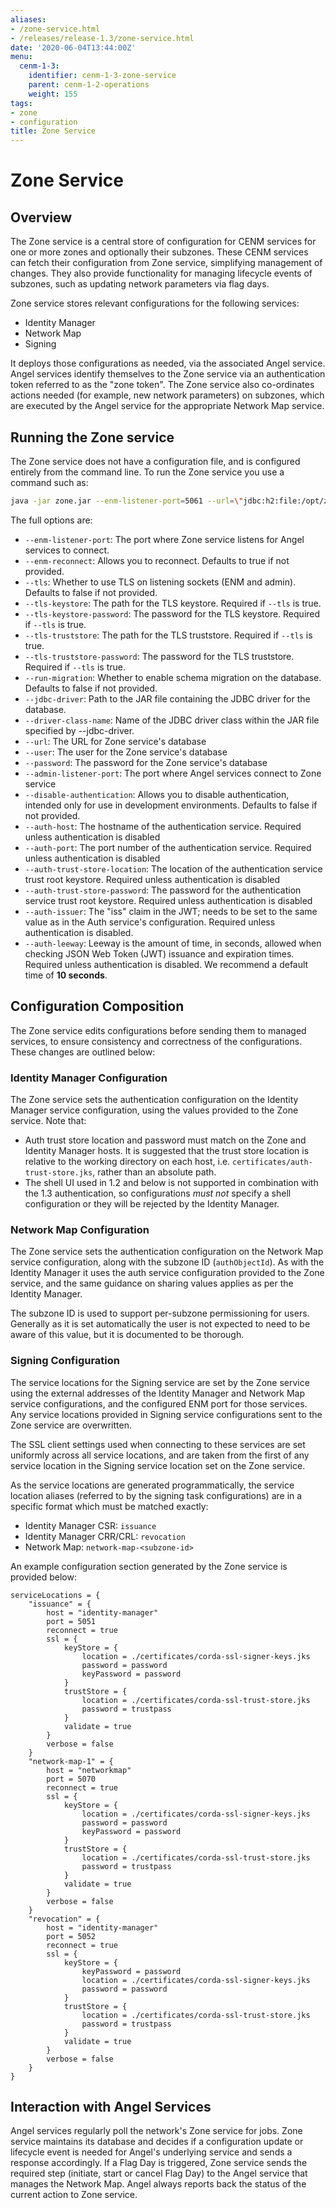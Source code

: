 ```yaml
---
aliases:
- /zone-service.html
- /releases/release-1.3/zone-service.html
date: '2020-06-04T13:44:00Z'
menu:
  cenm-1-3:
    identifier: cenm-1-3-zone-service
    parent: cenm-1-2-operations
    weight: 155
tags:
- zone
- configuration
title: Zone Service
---
```


# Zone Service

## Overview

The Zone service is a central store of configuration for CENM services
for one or more zones and optionally their subzones. These CENM services
can fetch their configuration from Zone service, simplifying
management of changes. They also provide functionality for managing
lifecycle events of subzones, such as updating network parameters via
flag days.

Zone service stores relevant configurations for the following services:

* Identity Manager
* Network Map
* Signing

It deploys those configurations as needed, via the associated Angel service.
Angel services identify themselves to the Zone service via an authentication
token referred to as the "zone token". The Zone service also co-ordinates actions
needed (for example, new network parameters) on subzones, which are executed
by the Angel service for the appropriate Network Map service.

## Running the Zone service

The Zone service does not have a configuration file, and is configured entirely
from the command line. To run the Zone service you use a command such as:

```bash
java -jar zone.jar --enm-listener-port=5061 --url=\"jdbc:h2:file:/opt/zone/zone-persistence;DB_CLOSE_ON_EXIT=FALSE;LOCK_TIMEOUT=10000;WRITE_DELAY=0;AUTO_SERVER_PORT=0\" --user=testuser --password=password --admin-listener-port=5063 --driver-class-name=org.h2.jdbcx.JdbcDataSource --auth-host=auth-service --auth-port=8081 --auth-trust-store-location=certificates/corda-ssl-trust-store.jks --auth-trust-store-password=trustpass --auth-issuer=http://test --auth-leeway=10 --run-migration=true
```

The full options are:

- `--enm-listener-port`: The port where Zone service listens for Angel services to connect.
- `--enm-reconnect`:  Allows you to reconnect. Defaults to true if not provided.
- `--tls`: Whether to use TLS on listening sockets (ENM and admin). Defaults to false if not provided.
- `--tls-keystore`: The path for the TLS keystore. Required if `--tls` is true.
- `--tls-keystore-password`: The password for the TLS keystore. Required if `--tls` is true.
- `--tls-truststore`: The path for the TLS truststore. Required if `--tls` is true.
- `--tls-truststore-password`: The password for the TLS truststore. Required if `--tls` is true.
- `--run-migration`:  Whether to enable schema migration on the database. Defaults to false if not provided.
- `--jdbc-driver`:  Path to the JAR file containing the JDBC driver for the database.
- `--driver-class-name`: Name of the JDBC driver class within the JAR file specified by --jdbc-driver.
- `--url`: The URL for Zone service's database
- `--user`: The user for the Zone service's database
- `--password`: The password for the Zone service's database
- `--admin-listener-port`: The port where Angel services connect to Zone service
- `--disable-authentication`: Allows you to disable authentication, intended only for use in development environments. Defaults to false if not provided.
- `--auth-host`: The hostname of the authentication service. Required unless authentication is disabled
- `--auth-port`: The port number of the authentication service. Required unless authentication is disabled
- `--auth-trust-store-location`: The location of the authentication service trust root keystore. Required unless authentication is disabled
- `--auth-trust-store-password`: The password for the authentication service trust root keystore. Required unless authentication is disabled
- `--auth-issuer`: The \"iss\" claim in the JWT; needs to be set to the same value as in the Auth service's configuration. Required unless authentication is disabled.
- `--auth-leeway`: Leeway is the amount of time, in seconds, allowed when checking JSON Web Token (JWT) issuance and expiration times.
    Required unless authentication is disabled. We recommend a default time of **10 seconds**.

## Configuration Composition

The Zone service edits configurations before sending them to managed services,
to ensure consistency and correctness of the configurations. These changes are
outlined below:

### Identity Manager Configuration

The Zone service sets the authentication configuration on the Identity Manager
service configuration, using the values provided to the Zone service. Note that:

* Auth trust store location and password must match on the Zone and Identity Manager
  hosts. It is suggested that the trust store location is relative to the working directory
  on each host, i.e. `certificates/auth-trust-store.jks`, rather than an absolute path.
* The shell UI used in 1.2 and below is not supported in combination with the 1.3 authentication,
  so configurations *must not* specify a shell configuration or they will be rejected by the
  Identity Manager.

### Network Map Configuration

The Zone service sets the authentication configuration on the Network Map service
configuration, along with the subzone ID (`authObjectId`). As with the Identity
Manager it uses the auth service configuration provided to the Zone service, and
the same guidance on sharing values applies as per the Identity Manager.

The subzone ID is used to support per-subzone permissioning for users. Generally
as it is set automatically the user is not expected to need to be aware of this
value, but it is documented to be thorough.

### Signing Configuration

The service locations for the Signing service are set by the Zone service using
the external addresses of the Identity Manager and Network Map service configurations,
and the configured ENM port for those services. Any service locations provided
in Signing service configurations sent to the Zone service are overwritten.

The SSL client settings used when connecting to these services are set uniformly
across all service locations, and are taken from the first of any service location
in the Signing service location set on the Zone service.

As the service locations are generated programmatically, the service location aliases
(referred to by the signing task configurations) are in a specific format which
must be matched exactly:

* Identity Manager CSR: `issuance`
* Identity Manager CRR/CRL: `revocation`
* Network Map: `network-map-<subzone-id>`

An example configuration section generated by the Zone service is provided below:

```guess
serviceLocations = {
    "issuance" = {
        host = "identity-manager"
        port = 5051
        reconnect = true
        ssl = {
            keyStore = {
                location = ./certificates/corda-ssl-signer-keys.jks
                password = password
                keyPassword = password
            }
            trustStore = {
                location = ./certificates/corda-ssl-trust-store.jks
                password = trustpass
            }
            validate = true
        }
        verbose = false
    }
    "network-map-1" = {
        host = "networkmap"
        port = 5070
        reconnect = true
        ssl = {
            keyStore = {
                location = ./certificates/corda-ssl-signer-keys.jks
                password = password
                keyPassword = password
            }
            trustStore = {
                location = ./certificates/corda-ssl-trust-store.jks
                password = trustpass
            }
            validate = true
        }
        verbose = false
    }
    "revocation" = {
        host = "identity-manager"
        port = 5052
        reconnect = true
        ssl = {
            keyStore = {
                keyPassword = password
                location = ./certificates/corda-ssl-signer-keys.jks
                password = password
            }
            trustStore = {
                location = ./certificates/corda-ssl-trust-store.jks
                password = trustpass
            }
            validate = true
        }
        verbose = false
    }
}
```

## Interaction with Angel Services

Angel services regularly poll the network's Zone service for jobs. Zone service
maintains its database and decides if a configuration update or
lifecycle event is needed for Angel's underlying service and sends
a response accordingly. If a Flag Day is triggered, Zone service
sends the required step (initiate, start or cancel Flag Day) to the
Angel service that manages the Network Map. Angel always reports back the status of the current action to Zone service.
